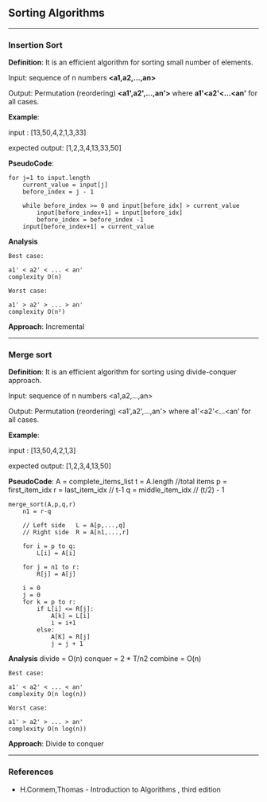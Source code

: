 
## Sorting Algorithms

<hr>

### Insertion Sort

**Definition**: It is an efficient algorithm for sorting small number of elements.

Input:  sequence of n numbers **<a1,a2,...,an>**

Output: Permutation (reordering) **<a1',a2',...,an'>** where  **a1'<a2'<...<an'** for all cases.

**Example**:

input : [13,50,4,2,1,3,33]

expected output: [1,2,3,4,13,33,50]

**PseudoCode**:

    for j=1 to input.length
        current_value = input[j]
        before_index = j - 1
        
        while before_index >= 0 and input[before_idx] > current_value
            input[before_index+1] = input[before_idx]
            before_index = before_index -1
        input[before_index+1] = current_value


**Analysis**

    Best case:

    a1' < a2' < ... < an' 
    complexity O(n)

    Worst case:

    a1' > a2' > ... > an'
    complexity O(n²)

**Approach**: Incremental

<hr>

### Merge sort

**Definition**: It is an efficient algorithm for sorting using divide-conquer approach.

Input:  sequence of n numbers <a1,a2,...,an>

Output: Permutation (reordering) <a1',a2',...,an'> where  a1'<a2'<...<an' for all cases.

**Example**:

input : [13,50,4,2,1,3]

expected output: [1,2,3,4,13,50]

**PseudoCode**:
    A = complete_items_list
    t = A.length //total items
    p = first_item_idx
    r = last_item_idx // t-1 
    q = middle_item_idx //  (t/2) - 1

    merge_sort(A,p,q,r)
        n1 = r-q

        // Left side   L = A[p,...,q] 
        // Right side  R = A[n1,...,r] 

        for i = p to q:
            L[i] = A[i]

        for j = n1 to r:
            R[j] = A[j]

        i = 0
        j = 0
        for k = p to r:
            if L[i] <= R[j]:
                A[k] = L[i]
                i = i+1
            else:
                A[K] = R[j]
                j = j + 1


**Analysis**
    divide = O(n)
    conquer = 2 * T/n2
    combine =  O(n)

    Best case:

    a1' < a2' < ... < an' 
    complexity O(n log(n))

    Worst case:

    a1' > a2' > ... > an'
    complexity O(n log(n))

**Approach**: Divide to conquer


<hr>

### References

- H.Cormem,Thomas - Introduction to Algorithms , third edition